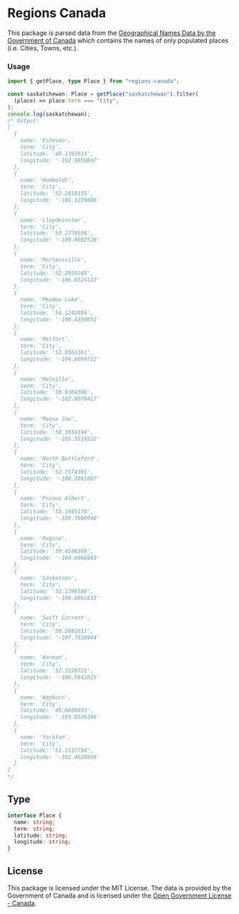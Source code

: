 # Regions Canada

This package is parsed data from the
[Geographical Names Data by the Government of Canada](https://natural-resources.canada.ca/earth-sciences/geography/download-geographical-names-data/9245)
which contains the names of only populated places (i.e. Cities, Towns, etc.).

### Usage

```ts
import { getPlace, type Place } from "regions-canada";

const saskatchewan: Place = getPlace("saskatchewan").filter(
  (place) => place.term === "City",
);
console.log(saskatchewan);
/* Output:
[
  {
    name: 'Estevan',
    term: 'City',
    latitude: '49.1392833',
    longitude: '-102.9859847'
  },
  {
    name: 'Humboldt',
    term: 'City',
    latitude: '52.2019155',
    longitude: '-105.1229806'
  },
  {
    name: 'Lloydminster',
    term: 'City',
    latitude: '53.2779556',
    longitude: '-109.9802528'
  },
  {
    name: 'Martensville',
    term: 'City',
    latitude: '52.2919249',
    longitude: '-106.6524122'
  },
  {
    name: 'Meadow Lake',
    term: 'City',
    latitude: '54.1241055',
    longitude: '-108.4359051'
  },
  {
    name: 'Melfort',
    term: 'City',
    latitude: '52.8563361',
    longitude: '-104.6099722'
  },
  {
    name: 'Melville',
    term: 'City',
    latitude: '50.9304306',
    longitude: '-102.8078417'
  },
  {
    name: 'Moose Jaw',
    term: 'City',
    latitude: '50.3934194',
    longitude: '-105.5519522'
  },
  {
    name: 'North Battleford',
    term: 'City',
    latitude: '52.7574361',
    longitude: '-108.2861667'
  },
  {
    name: 'Prince Albert',
    term: 'City',
    latitude: '53.1995170',
    longitude: '-105.7600940'
  },
  {
    name: 'Regina',
    term: 'City',
    latitude: '50.4548389',
    longitude: '-104.6066083'
  },
  {
    name: 'Saskatoon',
    term: 'City',
    latitude: '52.1396500',
    longitude: '-106.6861833'
  },
  {
    name: 'Swift Current',
    term: 'City',
    latitude: '50.2881611',
    longitude: '-107.7938944'
  },
  {
    name: 'Warman',
    term: 'City',
    latitude: '52.3220721',
    longitude: '-106.5841825'
  },
  {
    name: 'Weyburn',
    term: 'City',
    latitude: '49.6609833',
    longitude: '-103.8526306'
  },
  {
    name: 'Yorkton',
    term: 'City',
    latitude: '51.2137750',
    longitude: '-102.4628806'
  }
]
*/
```

## Type

```ts
interface Place {
  name: string;
  term: string;
  latitude: string;
  longitude: string;
}
```

## License
This package is licensed under the MIT License.
The data is provided by the Government of Canada and is licensed under the [Open Government License - Canada](https://open.canada.ca/en/open-government-licence-canada).
```
